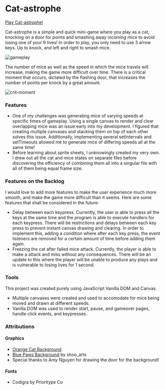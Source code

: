 # Cat-astrophe
[Play Cat-astrophe!](https://katpvu.github.io/cat-tastrophe/)

Cat-astrophe is a simple and quick mini-game where you play as a cat, knocking on a door for points and smashing away incoming mice to avoid losing one of your 9 lives! In order to play, you only need to use 3 arrow keys. Up to knock, and left and right to smash mice.

![gameplay](https://media.giphy.com/media/v1.Y2lkPTc5MGI3NjExMzljM2NjZWRhNWFjZDI3OWU5NWM3MmRmNTg5ZDA2NTMyZjZlOGU4MSZjdD1n/qi95Z7R8Y4MhxRQzi2/giphy.gif)

The number of mice as well as the speed in which the mice travels will increase, making the game more difficult over time. There is a critical moment that occurs, dictated by the flashing door, that increases the number of points per knock by a great amount. 

![crit-moment](https://media.giphy.com/media/v1.Y2lkPTc5MGI3NjExY2FiY2IyMDdlNzkzNmRiNDY5Mzk5ZTIxOTNlMjJmYmY1MTQwYjNhYiZjdD1n/nKAaldr0AmF8xE20AN/giphy.gif)

### Features
* One of my challenges was generating mice of varying speeds at specific times of gameplay. Using a single canvas to render and clear overlapping mice was an issue early into my development. I figured that creating multiple canvases and stacking them on top of each other solves this issue. Additionally, implementing several setIntervals and setTimeouts allowed me to generate mice of differing speeds all at the same time!
* Before learning about sprite sheets, I unknowingly created my very own. I drew out all the cat and mice states on separate files before discovering the efficiency of combining them all into a singular file with all of them being equal frame size. 

### Features on the Backlog
I would love to add more features to make the user experience much more smooth, and make the game more difficult than it seems. Here are some features that shall be considered in the future:
* Delay between each keypress. Currently, the user is able to press all the keys at the same time and the program is able to execute handlers for each keypress. There will be restrictions and delays between each key press to prevent instant canvas drawing and clearing. In order to implement this, adding a condition where after each key press, the event listeners are removed for a certain amount of time before adding them again.
* Freezing the cat after failed mice attack. Currently, the player is able to make a attack and miss without any consequences. There will be an update to this where the player will be unable to produce any plays and is vulnerable to losing lives for 1 second.

### Tools
This project was created purely using JavaScript Vanilla DOM and Canvas.
* Multiple canvases were created and used to accomodate for mice being moved and drawn at different speeds. 
* Vanilla DOM was used to render start, pause, and gameover pages, handle click events, and keypresses.

### Attributions
#### Graphics
* [Orange Cat Background](https://www.freepik.com/free-vector/cat-lover-pattern-background-design_15080931.htm#query=cat%20wallpaper&position=0&from_view=keyword&track=ais)
* [Blue Paws Background](https://stock.adobe.com/uk/images/cat-paws-background-vector/175787075) by shoo_arts
* Special thanks to Amy Nguyen for drawing the door for the background!

#### Fonts
* Codigra by Prioritype Co
